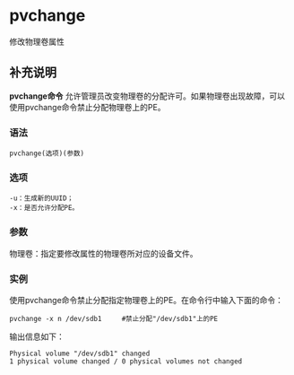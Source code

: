 pvchange
===

修改物理卷属性

## 补充说明

**pvchange命令** 允许管理员改变物理卷的分配许可。如果物理卷出现故障，可以使用pvchange命令禁止分配物理卷上的PE。

### 语法  

```shell
pvchange(选项)(参数)
```

### 选项  

```shell
-u：生成新的UUID；
-x：是否允许分配PE。
```

### 参数  

物理卷：指定要修改属性的物理卷所对应的设备文件。

### 实例  

使用pvchange命令禁止分配指定物理卷上的PE。在命令行中输入下面的命令：

```shell
pvchange -x n /dev/sdb1     #禁止分配"/dev/sdb1"上的PE
```

输出信息如下：

```shell
Physical volume "/dev/sdb1" changed  
1 physical volume changed / 0 physical volumes not changed
```


<!-- Linux命令行搜索引擎：https://jaywcjlove.github.io/linux-command/ -->